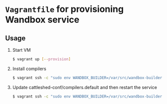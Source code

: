 # `Vagrantfile` for provisioning Wandbox service

## Usage
1. Start VM
   ```sh
   $ vagrant up [--provision]
   ```

2. Install compilers
   ```sh
   $ vagrant ssh -c "sudo env WANDBOX_BUILDER=/var/src/wandbox-builder /vagrant/provision/do_install.sh clang-head"
   ```

3. Update cattleshed-conf/compilers.default and then restart the service
   ```sh
   $ vagrant ssh -c "sudo env WANDBOX_BUILDER=/var/src/wandbox-builder /vagrant/provision/start_wandbox.sh"
   ```